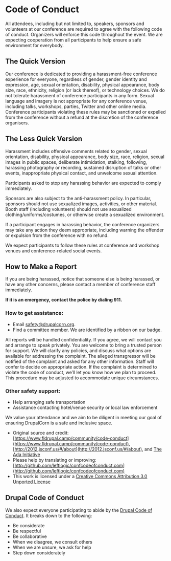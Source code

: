 
# Code of Conduct
All attendees, including but not limited to, speakers, sponsors and volunteers at our conference are required to agree with the following code of conduct. Organizers will enforce this code throughout the event. We are expecting cooperation from all participants to help ensure a safe environment for everybody.

## The Quick Version

Our conference is dedicated to providing a harassment-free conference experience for everyone, regardless of gender, gender identity and expression, age, sexual orientation, disability, physical appearance, body size, race, ethnicity, religion (or lack thereof), or technology choices. We do not tolerate harassment of conference participants in any form. Sexual language and imagery is not appropriate for any conference venue, including talks, workshops, parties, Twitter and other online media. Conference participants violating these rules may be sanctioned or expelled from the conference without a refund at the discretion of the conference organisers.

## The Less Quick Version

Harassment includes offensive comments related to gender, sexual orientation, disability, physical appearance, body size, race, religion, sexual images in public spaces, deliberate intimidation, stalking, following, harassing photography or recording, sustained disruption of talks or other events, inappropriate physical contact, and unwelcome sexual attention.

Participants asked to stop any harassing behavior are expected to comply immediately.

Sponsors are also subject to the anti-harassment policy. In particular, sponsors should not use sexualized images, activities, or other material. Booth staff (including volunteers) should not use sexualized clothing/uniforms/costumes, or otherwise create a sexualized environment.

If a participant engages in harassing behavior, the conference organizers may take any action they deem appropriate, including warning the offender or expulsion from the conference with no refund.

We expect participants to follow these rules at conference and workshop venues and conference-related social events.

## How to Make a Report

If you are being harassed, notice that someone else is being harassed, or have any other concerns, please contact a member of conference staff immediately.

**If it is an emergency, contact the police by dialing 911.**

### How to get assistance:

-   Email  [safety@drupalcorn.org](mailto:safety@drupalcorn.org).
-   Find a committee member. We are identified by a ribbon on our badge.

All reports will be handled confidentiality. If you agree, we will contact you and arrange to speak privately. You are welcome to bring a trusted person for support. We will clarify any policies, and discuss what options are available for addressing the complaint. The alleged transgressor will be notified of the complaint and asked for any other information. Staff will confer to decide on appropriate action. If the complaint is determined to violate the code of conduct, we’ll let you know how we plan to proceed. This procedure may be adjusted to accommodate unique circumstances.

### Other safety support:

-   Help arranging safe transportation
-   Assistance contacting hotel/venue security or local law enforcement
    

We value your attendance and we aim to be diligent in meeting our goal of ensuring DrupalCorn is a safe and inclusive space.

-   Original source and credit:  [https://www.fldrupal.camp/community/code-conduct](https://www.fldrupal.camp/community/code-conduct),  [http://2012.jsconf.us/#/about](http://2012.jsconf.us/#/about), and  [The Ada Initiative](http://geekfeminism.wikia.com/wiki/Conference_anti-harassment/Policy)
-   Please help by translating or improving:  [http://github.com/leftlogic/confcodeofconduct.com](http://github.com/leftlogic/confcodeofconduct.com)
-   This work is licensed under a  [Creative Commons Attribution 3.0 Unported License](http://creativecommons.org/licenses/by/3.0/deed.en_US)

## Drupal Code of Conduct

We also expect everyone participating to abide by the  [Drupal Code of Conduct](https://drupal.org/dcoc). It breaks down to the following:

-   Be considerate
-   Be respectful
-   Be collaborative
-   When we disagree, we consult others
-   When we are unsure, we ask for help
-   Step down considerately